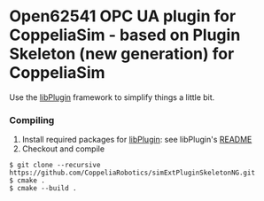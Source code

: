 # Open62541 OPC UA plugin for CoppeliaSim - based on Plugin Skeleton (new generation) for CoppeliaSim

Use the [libPlugin](http://github.com/CoppeliaRobotics/libPlugin.git) framework to simplify things a little bit.

### Compiling

1. Install required packages for [libPlugin](https://github.com/CoppeliaRobotics/libPlugin): see libPlugin's [README](external/libPlugin/README.md)
2. Checkout and compile
```
$ git clone --recursive https://github.com/CoppeliaRobotics/simExtPluginSkeletonNG.git
$ cmake .
$ cmake --build .
```
